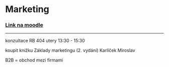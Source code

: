 
# Marketing


### [Link na moodle](https://moodle.vse.cz/course/view.php?id=19956)

---

konzultace RB 404 utery 13:30 - 15:30

koupit knížku Základy marketingu (2. vydání) Karlíček Miroslav

B2B = obchod mezi firmami 
